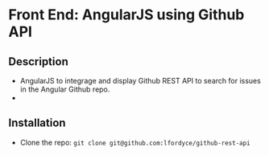 # Front End: AngularJS using Github API

## Description

- AngularJS to integrage and display Github REST API to search for issues in the Angular Github repo.
- 
## Installation

- Clone the repo: `git clone git@github.com:lfordyce/github-rest-api`

